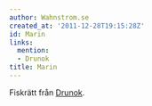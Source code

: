 ```yaml
---
author: Wahnstrom.se
created_at: '2011-12-28T19:15:28Z'
id: Marin
links:
  mention:
  - Drunok
title: Marin
---
```


Fiskrätt från [Drunok].

  [Drunok]: Drunok